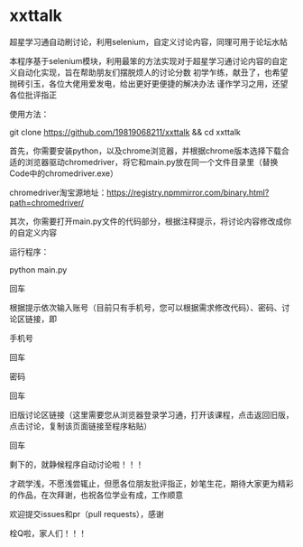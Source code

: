 # xxttalk
超星学习通自动刷讨论，利用selenium，自定义讨论内容，同理可用于论坛水帖

本程序基于selenium模块，利用最笨的方法实现对于超星学习通讨论内容的自定义自动化实现，旨在帮助朋友们摆脱烦人的讨论分数
初学乍练，献丑了，也希望抛砖引玉，各位大佬用爱发电，给出更好更便捷的解决办法
谨作学习之用，还望各位批评指正

使用方法：

git clone https://github.com/19819068211/xxttalk && cd xxttalk

首先，你需要安装python，以及chrome浏览器，并根据chrome版本选择下载合适的浏览器驱动chromedriver，将它和main.py放在同一个文件目录里（替换Code中的chromedriver.exe）

chromedriver淘宝源地址：https://registry.npmmirror.com/binary.html?path=chromedriver/

其次，你需要打开main.py文件的代码部分，根据注释提示，将讨论内容修改成你的自定义内容

运行程序：

python main.py

回车

根据提示依次输入账号（目前只有手机号，您可以根据需求修改代码）、密码、讨论区链接，即

手机号

回车

密码

回车

旧版讨论区链接（这里需要您从浏览器登录学习通，打开该课程，点击返回旧版，点击讨论，复制该页面链接至程序粘贴）

回车

剩下的，就静候程序自动讨论啦！！！


才疏学浅，不愿浅尝辄止，但愿各位朋友批评指正，妙笔生花，期待大家更为精彩的作品，在次拜谢，也祝各位学业有成，工作顺意

欢迎提交issues和pr（pull requests），感谢

栓Q啦，家人们！！！
